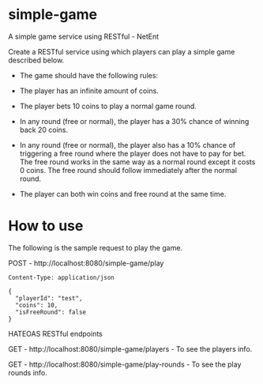 # simple-game
A simple game service using RESTful - NetEnt 


Create a RESTful service using which players can play a simple game described
below.

- The game should have the following rules:

- The player has an infinite amount of coins.

- The player bets 10 coins to play a normal game round.

- In any round (free or normal), the player has a 30% chance of winning back 20 coins.

- In any round (free or normal), the player also has a 10% chance of triggering a free round where
the player does not have to pay for bet. The free round works in the same way as a normal round except
it costs 0 coins. The free round should follow immediately after the normal round.

- The player can both win coins and free round at the same time.

# How to use
The following is the sample request to play the game.

POST - http://localhost:8080/simple-game/play

	Content-Type: application/json

	{
	  "playerId": "test",
	  "coins": 10,
	  "isFreeRound": false
	}


HATEOAS RESTful endpoints

GET - http://localhost:8080/simple-game/players - To see the players info.

GET - http://localhost:8080/simple-game/play-rounds - To see the play rounds info.
